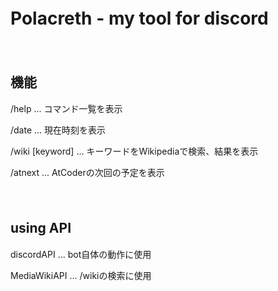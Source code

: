 # Polacreth - my tool for discord　　
　　
## 機能　　
/help ... コマンド一覧を表示　　

/date ... 現在時刻を表示　　

/wiki [keyword] ... キーワードをWikipediaで検索、結果を表示　　

/atnext ... AtCoderの次回の予定を表示　　

　　
## using API　　
discordAPI ... bot自体の動作に使用　　

MediaWikiAPI ... /wikiの検索に使用　　

